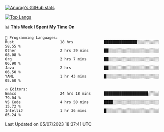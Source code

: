 [![Anurag's GitHub stats](https://github-readme-stats.vercel.app/api?username=wugouzi&count_private=true)](https://github.com/anuraghazra/github-readme-stats)

[![Top Langs](https://github-readme-stats.vercel.app/api/top-langs/?username=wugouzi&layout=compact&count_private=true&hide=html)](https://github.com/anuraghazra/github-readme-stats)

<!--START_SECTION:waka-->
📊 **This Week I Spent My Time On** 

```text
💬 Programming Languages: 
Rust                     18 hrs              ███████████████░░░░░░░░░░   58.55 % 
Other                    2 hrs 29 mins       ██░░░░░░░░░░░░░░░░░░░░░░░   08.08 % 
Org                      2 hrs 7 mins        ██░░░░░░░░░░░░░░░░░░░░░░░   06.90 % 
Java                     2 hrs               ██░░░░░░░░░░░░░░░░░░░░░░░   06.50 % 
YAML                     1 hr 43 mins        █░░░░░░░░░░░░░░░░░░░░░░░░   05.60 % 

🔥 Editors: 
Emacs                    24 hrs 18 mins      ████████████████████░░░░░   79.04 % 
VS Code                  4 hrs 50 mins       ████░░░░░░░░░░░░░░░░░░░░░   15.72 % 
IntelliJ                 1 hr 36 mins        █░░░░░░░░░░░░░░░░░░░░░░░░   05.24 % 
```


 Last Updated on 05/07/2023 18:37:41 UTC
<!--END_SECTION:waka-->

<!--
**wugouzi/wugouzi** is a ✨ _special_ ✨ repository because its `README.md` (this file) appears on your GitHub profile.

Here are some ideas to get you started:

- 🔭 I’m currently working on ...
- 🌱 I’m currently learning ...
- 👯 I’m looking to collaborate on ...
- 🤔 I’m looking for help with ...
- 💬 Ask me about ...
- 📫 How to reach me: ...
- 😄 Pronouns: ...
- ⚡ Fun fact: ...
-->
